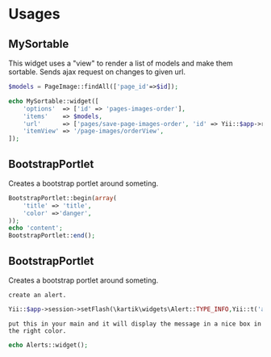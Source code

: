 Usages
======

MySortable
----------

This widget uses a "view" to render a list of models and make them sortable.
Sends ajax request on changes to given url.

```php
$models = PageImage::findAll(['page_id'=>$id]);

echo MySortable::widget([
    'options'  => ['id' => 'pages-images-order'],
    'items'    => $models,
    'url'      => ['pages/save-page-images-order', 'id' => Yii::$app->request->queryParams['id']],
    'itemView' => '/page-images/orderView',
]);
```

BootstrapPortlet
----------

Creates a bootstrap portlet around someting. 

```php
BootstrapPortlet::begin(array(
    'title' => 'title',
    'color' =>'danger',
));
echo 'content';
BootstrapPortlet::end();
```

BootstrapPortlet
----------

Creates a bootstrap portlet around someting. 

    create an alert.
```php
Yii::$app->session->setFlash(\kartik\widgets\Alert::TYPE_INFO,Yii::t('app', 'Thanks for contacting us. We will respond shortly.'));
```

    put this in your main and it will display the message in a nice box in the right color.
```php
echo Alerts::widget();
```